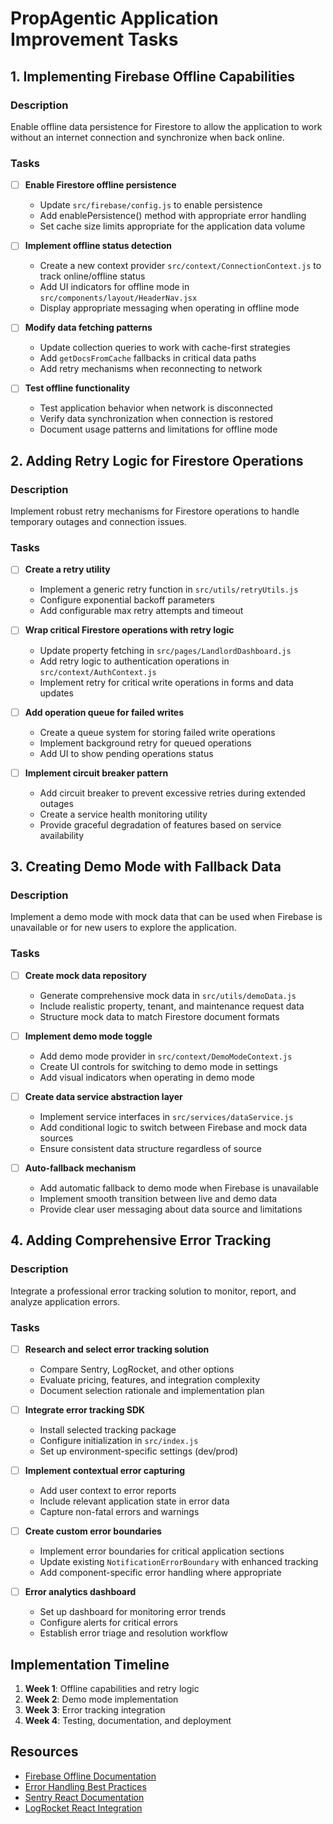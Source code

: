 # PropAgentic Application Improvement Tasks

## 1. Implementing Firebase Offline Capabilities

### Description
Enable offline data persistence for Firestore to allow the application to work without an internet connection and synchronize when back online.

### Tasks
- [ ] **Enable Firestore offline persistence**
  - Update `src/firebase/config.js` to enable persistence
  - Add enablePersistence() method with appropriate error handling
  - Set cache size limits appropriate for the application data volume

- [ ] **Implement offline status detection**
  - Create a new context provider `src/context/ConnectionContext.js` to track online/offline status
  - Add UI indicators for offline mode in `src/components/layout/HeaderNav.jsx`
  - Display appropriate messaging when operating in offline mode

- [ ] **Modify data fetching patterns**
  - Update collection queries to work with cache-first strategies
  - Add `getDocsFromCache` fallbacks in critical data paths
  - Add retry mechanisms when reconnecting to network

- [ ] **Test offline functionality**
  - Test application behavior when network is disconnected
  - Verify data synchronization when connection is restored
  - Document usage patterns and limitations for offline mode

## 2. Adding Retry Logic for Firestore Operations

### Description
Implement robust retry mechanisms for Firestore operations to handle temporary outages and connection issues.

### Tasks
- [ ] **Create a retry utility**
  - Implement a generic retry function in `src/utils/retryUtils.js`
  - Configure exponential backoff parameters
  - Add configurable max retry attempts and timeout

- [ ] **Wrap critical Firestore operations with retry logic**
  - Update property fetching in `src/pages/LandlordDashboard.js`
  - Add retry logic to authentication operations in `src/context/AuthContext.js`
  - Implement retry for critical write operations in forms and data updates

- [ ] **Add operation queue for failed writes**
  - Create a queue system for storing failed write operations
  - Implement background retry for queued operations
  - Add UI to show pending operations status

- [ ] **Implement circuit breaker pattern**
  - Add circuit breaker to prevent excessive retries during extended outages
  - Create a service health monitoring utility
  - Provide graceful degradation of features based on service availability

## 3. Creating Demo Mode with Fallback Data

### Description
Implement a demo mode with mock data that can be used when Firebase is unavailable or for new users to explore the application.

### Tasks
- [ ] **Create mock data repository**
  - Generate comprehensive mock data in `src/utils/demoData.js`
  - Include realistic property, tenant, and maintenance request data
  - Structure mock data to match Firestore document formats

- [ ] **Implement demo mode toggle**
  - Add demo mode provider in `src/context/DemoModeContext.js`
  - Create UI controls for switching to demo mode in settings
  - Add visual indicators when operating in demo mode

- [ ] **Create data service abstraction layer**
  - Implement service interfaces in `src/services/dataService.js`
  - Add conditional logic to switch between Firebase and mock data sources
  - Ensure consistent data structure regardless of source

- [ ] **Auto-fallback mechanism**
  - Add automatic fallback to demo mode when Firebase is unavailable
  - Implement smooth transition between live and demo data
  - Provide clear user messaging about data source and limitations

## 4. Adding Comprehensive Error Tracking

### Description
Integrate a professional error tracking solution to monitor, report, and analyze application errors.

### Tasks
- [ ] **Research and select error tracking solution**
  - Compare Sentry, LogRocket, and other options
  - Evaluate pricing, features, and integration complexity
  - Document selection rationale and implementation plan

- [ ] **Integrate error tracking SDK**
  - Install selected tracking package
  - Configure initialization in `src/index.js`
  - Set up environment-specific settings (dev/prod)

- [ ] **Implement contextual error capturing**
  - Add user context to error reports
  - Include relevant application state in error data
  - Capture non-fatal errors and warnings

- [ ] **Create custom error boundaries**
  - Implement error boundaries for critical application sections
  - Update existing `NotificationErrorBoundary` with enhanced tracking
  - Add component-specific error handling where appropriate

- [ ] **Error analytics dashboard**
  - Set up dashboard for monitoring error trends
  - Configure alerts for critical errors
  - Establish error triage and resolution workflow

## Implementation Timeline

1. **Week 1**: Offline capabilities and retry logic
2. **Week 2**: Demo mode implementation
3. **Week 3**: Error tracking integration
4. **Week 4**: Testing, documentation, and deployment

## Resources

- [Firebase Offline Documentation](https://firebase.google.com/docs/firestore/manage-data/enable-offline)
- [Error Handling Best Practices](https://firebase.google.com/docs/firestore/manage-data/transactions#handling_errors)
- [Sentry React Documentation](https://docs.sentry.io/platforms/javascript/guides/react/)
- [LogRocket React Integration](https://docs.logrocket.com/docs/react-plugin) 